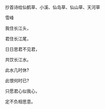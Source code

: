 抄首诗给仙鹤草、小溪、仙岛草、仙山草、天河草

雪峰


我住长江头，

君住长江尾，

日日思君不见君，

共饮长江水。

此水几时休?

此恨何时已?

只愿君心似我心，

定不负相思意。



